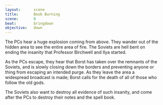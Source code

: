 ```yaml
---
layout:      scene
title:       Book Burning
scene:       0
beat:        bringdown
objective:   down
---
```


The PCs hear a huge explosion coming from above.
They wander out of the hidden area to see the entire area of fire.
The Soviets are hell bent on ending the insanity that Professor Birchwell and Ilya started.

As the PCs escape, they hear that Borst has taken over the remnants of the Soviets,
and is slowly closing down the borders and preventing anyone or thing from escaping an intended purge.
As they leave the area a widespread broadcast is made;
Borst calls for the death of all of those who follow the old gods.

The Soviets also want to destroy all evidence of such insanity,
and come after the PCs to destroy their notes and the spell book.






